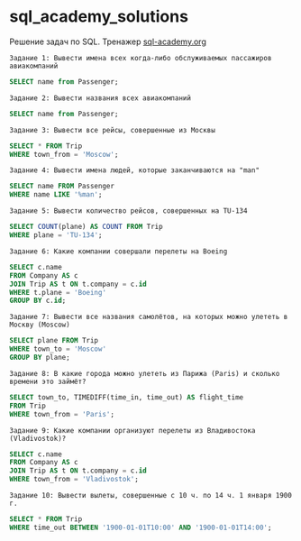 # sql_academy_solutions

Решение задач по SQL. Тренажер [sql-academy.org](https://sql-academy.org/ru/trainer)

`Задание 1: Вывести имена всех когда-либо обслуживаемых пассажиров авиакомпаний`
```sql
SELECT name from Passenger;
```

`Задание 2: Вывести названия всеx авиакомпаний`
```sql
SELECT name from Passenger;
```

`Задание 3: Вывести все рейсы, совершенные из Москвы`
```sql
SELECT * FROM Trip 
WHERE town_from = 'Moscow';
```

`Задание 4: Вывести имена людей, которые заканчиваются на "man"`
```sql
SELECT name FROM Passenger
WHERE name LIKE '%man';
```

`Задание 5: Вывести количество рейсов, совершенных на TU-134`
```sql
SELECT COUNT(plane) AS COUNT FROM Trip
WHERE plane = 'TU-134';
```

`Задание 6: Какие компании совершали перелеты на Boeing`
```sql
SELECT c.name
FROM Company AS c 
JOIN Trip AS t ON t.company = c.id
WHERE t.plane = 'Boeing'
GROUP BY c.id;
```

`Задание 7: Вывести все названия самолётов, на которых можно улететь в Москву (Moscow)`
```sql
SELECT plane FROM Trip
WHERE town_to = 'Moscow'
GROUP BY plane;
```

`Задание 8: В какие города можно улететь из Парижа (Paris) и сколько времени это займёт?`
```sql
SELECT town_to, TIMEDIFF(time_in, time_out) AS flight_time
FROM Trip
WHERE town_from = 'Paris';
```

`Задание 9: Какие компании организуют перелеты из Владивостока (Vladivostok)?`
```sql
SELECT c.name 
FROM Company AS c
JOIN Trip AS t ON t.company = c.id
WHERE town_from = 'Vladivostok';
```

`Задание 10: Вывести вылеты, совершенные с 10 ч. по 14 ч. 1 января 1900 г.`
```sql
SELECT * FROM Trip
WHERE time_out BETWEEN '1900-01-01T10:00' AND '1900-01-01T14:00';
```